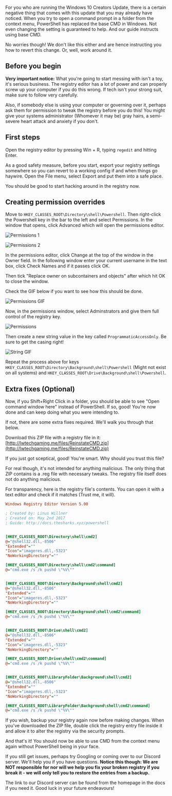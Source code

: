 For you who are running the Windows 10 Creators Update, there is a certain negative thing that comes with this update that you may already have noticed. When you try to open a command prompt in a folder from the context menu, PowerShell has replaced the base CMD in Windows. Not even changing the setting is guaranteed to help. And our guide instructs using base CMD.
  
No worries though! We don't like this either and are hence instructing you how to revert this change. Or, well, work around it.

## Before you begin

**Very important notice:** What you're going to start messing with isn't a toy, it's serious business. The registry editor has a lot of power and can properly screw up your computer if you do this wrong. If tech isn't your strong suit, make sure to follow very carefully.

Also, if somebody else is using your computer or governing over it, perhaps ask them for permission to tweak the registry before you do this! You might give your systems administrator (Whomever it may be) gray hairs, a semi-severe heart attack and anxiety if you don't.

## First steps

Open the registry editor by pressing Win + R, typing `regedit` and hitting Enter.

As a good safety measure, before you start, export your registry settings somewhere so you can revert to a working config if and when things go haywire. Open the File menu, select Export and put them into a safe place.

You should be good to start hacking around in the registry now.

## Creating permission overrides

Move to `HKEY_CLASSES_ROOT\Directory\shell\Powershell`. Then right-click the Powershell key in the bar to the left and select Permissions. In the window that opens, click Advanced which will open the permissions editor.

![Permissions 1](http://images.lwtechgaming.me/ozg74Ck.png)

![Permissions 2](http://images.lwtechgaming.me/8jS6VF6.png)

In the permissions editor, click Change at the top of the window in the Owner field. In the following window enter your current username in the text box, click Check Names and if it passes click OK.

Then tick "Replace owner on subcontainers and objects" after which hit OK to close the window.

Check the GIF below if you want to see how this should be done.

![Permissions GIF](http://images.lwtechgaming.me/topTnHl.gif)

Now, in the permissions window, select Adminstrators and give them full control of the registry key.

![Permissions](http://images.lwtechgaming.me/ayhGvXq.png)

Then create a new string value in the key called `ProgrammaticAccessOnly`. Be sure to get the casing right!

![String GIF](http://images.lwtechgaming.me/0YDIozz.gif)

Repeat the process above for keys `HKEY_CLASSES_ROOT\Directory\Background\shell\Powershell` (Might not exist on all systems) and `HKEY_CLASSES_ROOT\Drive\Background\shell\Powershell`.

## Extra fixes (Optional)

Now, if you Shift+Right Click in a folder, you should be able to see "Open command window here" instead of PowerShell. If so, good! You're now done and can keep doing what you were intending to.

If not, there are some extra fixes required. We'll walk you through that below.

Download this ZIP file with a registry file in it: [http://lwtechgaming.me/files/ReinstateCMD.zip](http://lwtechgaming.me/files/ReinstateCMD.zip)

If you just got sceptical, good! You're smart. Why should you trust this file?

For real though, it's not intended for anything malicious. The only thing that ZIP contains is a .reg file with necessary tweaks. The registry file itself does not do anything malicious.

For transparency, here is the registry file's contents. You can open it with a text editor and check if it matches (Trust me, it will).

```ini
Windows Registry Editor Version 5.00

; Created by: Linus Willner
; Created on: May 2nd 2017
; Guide: http://docs.thesharks.xyz/powershell


[HKEY_CLASSES_ROOT\Directory\shell\cmd2]
@="@shell32.dll,-8506"
"Extended"=""
"Icon"="imageres.dll,-5323"
"NoWorkingDirectory"=""

[HKEY_CLASSES_ROOT\Directory\shell\cmd2\command]
@="cmd.exe /s /k pushd \"%V\""


[HKEY_CLASSES_ROOT\Directory\Background\shell\cmd2]
@="@shell32.dll,-8506"
"Extended"=""
"Icon"="imageres.dll,-5323"
"NoWorkingDirectory"=""

[HKEY_CLASSES_ROOT\Directory\Background\shell\cmd2\command]
@="cmd.exe /s /k pushd \"%V\""


[HKEY_CLASSES_ROOT\Drive\shell\cmd2]
@="@shell32.dll,-8506"
"Extended"=""
"Icon"="imageres.dll,-5323"
"NoWorkingDirectory"=""

[HKEY_CLASSES_ROOT\Drive\shell\cmd2\command]
@="cmd.exe /s /k pushd \"%V\""


[HKEY_CLASSES_ROOT\LibraryFolder\Background\shell\cmd2]
@="@shell32.dll,-8506"
"Extended"=""
"Icon"="imageres.dll,-5323"
"NoWorkingDirectory"=""

[HKEY_CLASSES_ROOT\LibraryFolder\Background\shell\cmd2\command]
@="cmd.exe /s /k pushd \"%V\""
```

If you wish, backup your registry again now before making changes. When you've downloaded the ZIP file, double click the registry entry file inside it and allow it to alter the registry via the security prompts.

And that's it! You should now be able to use CMD from the context menu again without PowerShell being in your face.

If you still get issues, perhaps try Googling or coming over to our Discord server. We'll help you if you have questions. **Notice this though: We are NOT responsible for nor will we help you fix your broken registry if you break it - we will only tell you to restore the entries from a backup.**

The link to our Discord server can be found from the homepage in the docs if you need it. Good luck in your future endeavours!
